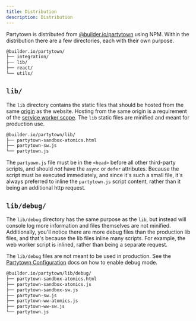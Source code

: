 ```yaml
---
title: Distribution
description: Distribution
---
```


Partytown is distributed from [@builder.io/partytown](https://www.npmjs.com/package/@builder.io/partytown) using NPM. Within the distribution there are a few directories, each with their own purpose.

```bash
@builder.io/partytown/
├── integration/
├── lib/
├── react/
└── utils/
```

## `lib/`

The `lib` directory contains the static files that should be hosted from the same [origin](https://developer.mozilla.org/en-US/docs/Glossary/Origin) as the website. Hosting from the same origin is a requirement of the [service worker scope](https://developer.mozilla.org/en-US/docs/Web/API/ServiceWorkerRegistration/scope). The `lib` static files are minified and meant for production use.

```bash
@builder.io/partytown/lib/
├── partytown-sandbox-atomics.html
├── partytown-sw.js
└── partytown.js
```

The `partyown.js` file must be in the `<head>` before all other third-party scripts, and should _not_ have the `async` or `defer` attributes. Because the script must be executed immediately, and since it's such a small file, it's always preferred to inline the `partytown.js` script content, rather than it being an additional http request.

## `lib/debug/`

The `lib/debug` directory has the same purpose as the `lib`, but instead will console log more information and files themselves are not minified. Additionally, you'll notice there are more debug files than the production lib files, and that's because the lib files inline many scripts. For example, the web worker script is inlined, rather than being a separate request.

The `lib/debug` files are not meant to be used in production. See the [Partytown Configuration](https://github.com/BuilderIO/partytown/wiki/Configuration) docs on how to enable debug mode.

```bash
@builder.io/partytown/lib/debug/
├── partytown-sandbox-atomics.html
├── partytown-sandbox-atomics.js
├── partytown-sandbox-sw.js
├── partytown-sw.js
├── partytown-ww-atomics.js
├── partytown-ww-sw.js
└── partytown.js
```
